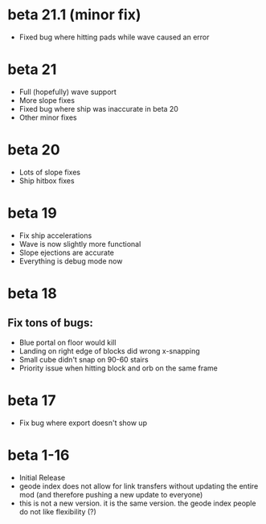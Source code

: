 # beta 21.1 (minor fix)
- Fixed bug where hitting pads while wave caused an error

# beta 21

- Full (hopefully) wave support
- More slope fixes
- Fixed bug where ship was inaccurate in beta 20
- Other minor fixes

# beta 20

- Lots of slope fixes
- Ship hitbox fixes

# beta 19

- Fix ship accelerations
- Wave is now slightly more functional
- Slope ejections are accurate
- Everything is debug mode now

# beta 18
## Fix tons of bugs:
- Blue portal on floor would kill
- Landing on right edge of blocks did wrong x-snapping
- Small cube didn't snap on 90-60 stairs
- Priority issue when hitting block and orb on the same frame

# beta 17
- Fix bug where export doesn't show up

# beta 1-16
- Initial Release
- geode index does not allow for link transfers without updating the entire mod (and therefore pushing a new update to everyone)
- this is not a new version. it is the same version. the geode index people do not like flexibility (?) 